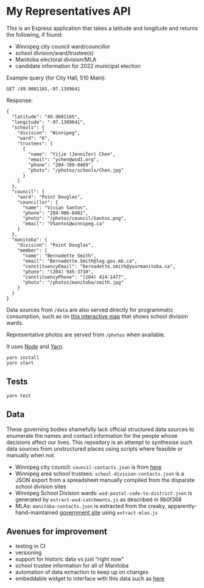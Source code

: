 # My Representatives API

This is an Express application that takes a latitude and longitude and returns the following, if found:

* Winnipeg city council ward/councillor
* school division/ward/trustee(s)
* Manitoba electoral division/MLA
* candidate information for 2022 municipal election

Example query (for City Hall, 510 Main):

```
GET /49.9001165,-97.1389641
```

Response:

```
{
  "latitude": "49.9001165",
  "longitude": "-97.1389641",
  "schools": {
    "division": "Winnipeg",
    "ward": "6",
    "trustees": [
      {
        "name": "Yijie (Jennifer) Chen",
        "email": "ychen@wsd1.org",
        "phone": "204-789-0469",
        "photo": "/photos/schools/Chen.jpg"
      }
    ]
  },
  "council": {
    "ward": "Point Douglas",
    "councillor": {
      "name": "Vivian Santos",
      "phone": "204-986-8401",
      "photo": "/photos/council/Santos.png",
      "email": "VSantos@winnipeg.ca"
    }
  },
  "manitoba": {
    "division": "Point Douglas",
    "member": {
      "name": "Bernadette Smith",
      "email": "Bernadette.Smith@leg.gov.mb.ca",
      "constituencyEmail": "bernadette.smith@yourmanitoba.ca",
      "phone": "(204) 945-3710",
      "constituencyPhone": "(204) 414-1477",
      "photo": "/photos/manitoba/smith.jpg"
    }
  }
}
```

Data sources from `/data` are also served directly for programmatic consumption, such as on [this interactive map](https://policefreeschoolswpg.ca/action/) that shows school division wards.

Representative photos are served from `/photos` when available.

It uses [Node](https://nodejs.org/en/download/) and [Yarn](https://classic.yarnpkg.com/en/docs/install/).

```
yarn install
yarn start
```

## Tests

```
yarn test
```

## Data

These governing bodies shamefully lack official structured data sources to enumerate the names and contact information for the people whose decisions affect our lives. This repository is an attempt to synthesise such data sources from unstructured places using scripts where feasible or manually when not.

* Winnipeg city council: `council-contacts.json` is from [here](https://data.winnipeg.ca/resource/r4tk-7dip.json)
* Winnipeg area school trustees: `school-division-contacts.json` is a JSON export from a spreadsheet manually compiled from the disparate school division sites
* Winnipeg School Division wards: `wsd-postal-code-to-district.json` is generated by `extract-wsd-catchments.js` as described in 9b0f368
* MLAs: `manitoba-contacts.json` is extracted from the creaky, apparently-hand-maintained [government site](https://www.gov.mb.ca/legislature/members/mla_list_alphabetical.html) using `extract-mlas.js`

## Avenues for improvement

* testing in CI
* versioning
* support for historic data vs just “right now”
* school trustee information for all of Manitoba
* automation of data extraction to keep up on changes
* embeddable widget to interface with this data such as [here](https://winnipegpolicecauseharm.org/blog/our-city-is-unwell/)
